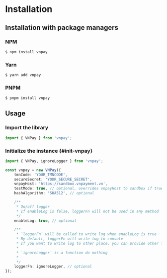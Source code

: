 # Installation

## Installation with package managers

### NPM

```bash
$ npm install vnpay
```

### Yarn

```bash
$ yarn add vnpay
```

### PNPM

```bash
$ pnpm install vnpay
```

## Usage

### Import the library

```typescript
import { VNPay } from 'vnpay';
```

### Initialize the instance {#init-vnpay}

```typescript
import { VNPay, ignoreLogger } from 'vnpay';

const vnpay = new VNPay({
    tmnCode: 'YOUR_TMNCODE',
    secureSecret: 'YOUR_SECURE_SECRET',
    vnpayHost: 'https://sandbox.vnpayment.vn',
    testMode: true, // optional, overrides vnpayHost to sandbox if true
    hashAlgorithm: 'SHA512', // optional

    /**
     * On/off logger
     * If enableLog is false, loggerFn will not be used in any method
     */
    enableLog: true, // optional

    /**
     * `loggerFn` will be called to write log when enableLog is true
     * By default, loggerFn will write log to console
     * If you want to write log to other place, you can provide other function here
     *
     * `ignoreLogger` is a function do nothing
     *
     */
    loggerFn: ignoreLogger, // optional
});
```
